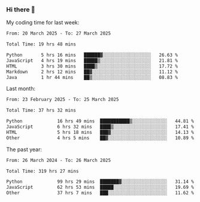 ### Hi there 👋

My coding time for last week:

<!--START_SECTION:week-->

```txt
From: 20 March 2025 - To: 27 March 2025

Total Time: 19 hrs 48 mins

Python       5 hrs 16 mins   ██████▓░░░░░░░░░░░░░░░░░░   26.63 %
JavaScript   4 hrs 19 mins   █████▒░░░░░░░░░░░░░░░░░░░   21.81 %
HTML         3 hrs 30 mins   ████▒░░░░░░░░░░░░░░░░░░░░   17.72 %
Markdown     2 hrs 12 mins   ██▓░░░░░░░░░░░░░░░░░░░░░░   11.12 %
Java         1 hr 44 mins    ██▒░░░░░░░░░░░░░░░░░░░░░░   08.83 %
```

<!--END_SECTION:week-->

Last month:

<!--START_SECTION:month-->

```txt
From: 23 February 2025 - To: 25 March 2025

Total Time: 37 hrs 32 mins

Python             16 hrs 49 mins  ███████████▒░░░░░░░░░░░░░   44.81 %
JavaScript         6 hrs 32 mins   ████▒░░░░░░░░░░░░░░░░░░░░   17.41 %
HTML               5 hrs 18 mins   ███▓░░░░░░░░░░░░░░░░░░░░░   14.13 %
Other              4 hrs 5 mins    ██▓░░░░░░░░░░░░░░░░░░░░░░   10.89 %
```

<!--END_SECTION:month-->

The past year:

<!--START_SECTION:year-->

```txt
From: 26 March 2024 - To: 26 March 2025

Total Time: 319 hrs 27 mins

Python             99 hrs 29 mins  ███████▓░░░░░░░░░░░░░░░░░   31.14 %
JavaScript         62 hrs 53 mins  █████░░░░░░░░░░░░░░░░░░░░   19.69 %
Other              37 hrs 7 mins   ███░░░░░░░░░░░░░░░░░░░░░░   11.62 %
```

<!--END_SECTION:year-->
